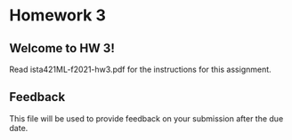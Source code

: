 # Homework 3

## Welcome to HW 3!

Read ista421ML-f2021-hw3.pdf for the instructions for this assignment.

## Feedback

This file will be used to provide feedback on your submission after the due date.
